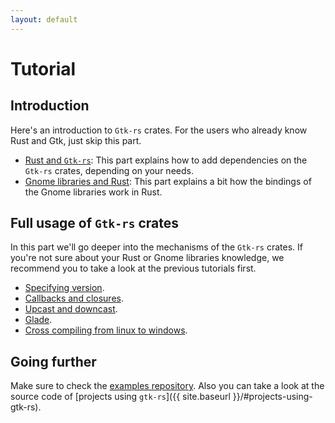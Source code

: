 ```yaml
---
layout: default
---
```


# Tutorial

## Introduction

Here's an introduction to `Gtk-rs` crates. For the users who already know Rust and Gtk, just skip this part.

 * [Rust and `Gtk-rs`](./rust_and_gtk): This part explains how to add dependencies on the `Gtk-rs` crates, depending on your needs.
 * [Gnome libraries and Rust](./gnome_and_rust): This part explains a bit how the bindings of the Gnome libraries work in Rust.

## Full usage of `Gtk-rs` crates

In this part we'll go deeper into the mechanisms of the `Gtk-rs` crates. If you're not sure about your Rust or Gnome libraries knowledge, we recommend you to take a look at the previous tutorials first.

 * [Specifying version](./version).
 * [Callbacks and closures](./closures).
 * [Upcast and downcast](./upcast_downcast).
 * [Glade](./glade).
 * [Cross compiling from linux to windows](./cross).

## Going further

Make sure to check the [examples repository](https://github.com/gtk-rs/examples). Also you can take a look at the source code of [projects using `gtk-rs`]({{ site.baseurl }}/#projects-using-gtk-rs).
